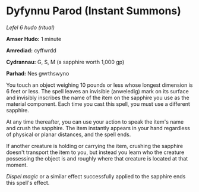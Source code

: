 # Dyfynnu Parod (Instant Summons)

*Lefel 6 hudo (ritual)*

**Amser Hudo:** 1 minute

**Amrediad:** cyffwrdd

**Cydrannau:** G, S, M (a sapphire worth 1,000 gp)

**Parhad:** Nes gwrthswyno

You touch an object weighing 10 pounds or less whose longest dimension is 6 feet or less. The spell leaves an invisible (anweledig) mark on its surface and invisibly inscribes the name of the item on the sapphire you use as the material component. Each time you cast this spell, you must use a different sapphire.

At any time thereafter, you can use your action to speak the item's name and crush the sapphire. The item instantly appears in your hand regardless of physical or planar distances, and the spell ends.

If another creature is holding or carrying the item, crushing the sapphire doesn't transport the item to you, but instead you learn who the creature possessing the object is and roughly where that creature is located at that moment.

*Dispel magic* or a similar effect successfully applied to the sapphire ends this spell's effect.